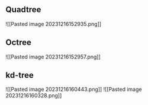 ## Quadtree
![[Pasted image 20231216152935.png]]

## Octree
![[Pasted image 20231216152957.png]]


## kd-tree
![[Pasted image 20231216160443.png]]
![[Pasted image 20231216160328.png]]